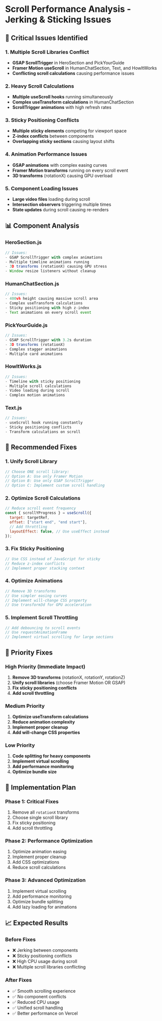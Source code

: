 # Scroll Performance Analysis - Jerking & Sticking Issues

## 🚨 Critical Issues Identified

### 1. **Multiple Scroll Libraries Conflict**
- **GSAP ScrollTrigger** in HeroSection and PickYourGuide
- **Framer Motion useScroll** in HumanChatSection, Text, and HowItWorks
- **Conflicting scroll calculations** causing performance issues

### 2. **Heavy Scroll Calculations**
- **Multiple useScroll hooks** running simultaneously
- **Complex useTransform calculations** in HumanChatSection
- **ScrollTrigger animations** with high refresh rates

### 3. **Sticky Positioning Conflicts**
- **Multiple sticky elements** competing for viewport space
- **Z-index conflicts** between components
- **Overlapping sticky sections** causing layout shifts

### 4. **Animation Performance Issues**
- **GSAP animations** with complex easing curves
- **Framer Motion transforms** running on every scroll event
- **3D transforms** (rotationX) causing GPU overload

### 5. **Component Loading Issues**
- **Large video files** loading during scroll
- **Intersection observers** triggering multiple times
- **State updates** during scroll causing re-renders

## 📊 Component Analysis

### HeroSection.js
```javascript
// Issues:
- GSAP ScrollTrigger with complex animations
- Multiple timeline animations running
- 3D transforms (rotationX) causing GPU stress
- Window resize listeners without cleanup
```

### HumanChatSection.js
```javascript
// Issues:
- 400vh height causing massive scroll area
- Complex useTransform calculations
- Sticky positioning with high z-index
- Text animations on every scroll event
```

### PickYourGuide.js
```javascript
// Issues:
- GSAP ScrollTrigger with 3.2s duration
- 3D transforms (rotationX) 
- Complex stagger animations
- Multiple card animations
```

### HowItWorks.js
```javascript
// Issues:
- Timeline with sticky positioning
- Multiple scroll calculations
- Video loading during scroll
- Complex motion animations
```

### Text.js
```javascript
// Issues:
- useScroll hook running constantly
- Sticky positioning conflicts
- Transform calculations on scroll
```

## 🔧 Recommended Fixes

### 1. **Unify Scroll Library**
```javascript
// Choose ONE scroll library:
// Option A: Use only Framer Motion
// Option B: Use only GSAP ScrollTrigger
// Option C: Implement custom scroll handling
```

### 2. **Optimize Scroll Calculations**
```javascript
// Reduce scroll event frequency
const { scrollYProgress } = useScroll({
  target: targetRef,
  offset: ["start end", "end start"],
  // Add throttling
  layoutEffect: false, // Use useEffect instead
});
```

### 3. **Fix Sticky Positioning**
```javascript
// Use CSS instead of JavaScript for sticky
// Reduce z-index conflicts
// Implement proper stacking context
```

### 4. **Optimize Animations**
```javascript
// Remove 3D transforms
// Use simpler easing curves
// Implement will-change CSS property
// Use transform3d for GPU acceleration
```

### 5. **Implement Scroll Throttling**
```javascript
// Add debouncing to scroll events
// Use requestAnimationFrame
// Implement virtual scrolling for large sections
```

## 🎯 Priority Fixes

### High Priority (Immediate Impact)
1. **Remove 3D transforms** (rotationX, rotationY, rotationZ)
2. **Unify scroll libraries** (choose Framer Motion OR GSAP)
3. **Fix sticky positioning conflicts**
4. **Add scroll throttling**

### Medium Priority
1. **Optimize useTransform calculations**
2. **Reduce animation complexity**
3. **Implement proper cleanup**
4. **Add will-change CSS properties**

### Low Priority
1. **Code splitting for heavy components**
2. **Implement virtual scrolling**
3. **Add performance monitoring**
4. **Optimize bundle size**

## 🚀 Implementation Plan

### Phase 1: Critical Fixes
1. Remove all `rotationX` transforms
2. Choose single scroll library
3. Fix sticky positioning
4. Add scroll throttling

### Phase 2: Performance Optimization
1. Optimize animation easing
2. Implement proper cleanup
3. Add CSS optimizations
4. Reduce scroll calculations

### Phase 3: Advanced Optimization
1. Implement virtual scrolling
2. Add performance monitoring
3. Optimize bundle splitting
4. Add lazy loading for animations

## 📈 Expected Results

### Before Fixes
- ❌ Jerking between components
- ❌ Sticky positioning conflicts
- ❌ High CPU usage during scroll
- ❌ Multiple scroll libraries conflicting

### After Fixes
- ✅ Smooth scrolling experience
- ✅ No component conflicts
- ✅ Reduced CPU usage
- ✅ Unified scroll handling
- ✅ Better performance on Vercel 